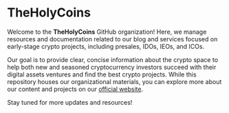 # TheHolyCoins
Welcome to the **TheHolyCoins** GitHub organization! Here, we manage resources and documentation related to our blog and services focused on early-stage crypto projects, including presales, IDOs, IEOs, and ICOs.

Our goal is to provide clear, concise information about the crypto space to help both new and seasoned cryptocurrency investors succeed with their digital assets ventures and find the best crypto projects. While this repository houses our organizational materials, you can explore more about our content and projects on our [official website](https://theholycoins.com).

Stay tuned for more updates and resources!
